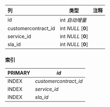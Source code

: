 | 列                  | 类型               | 注释 |
| :------------------ | ------------------ | ---- |
| id                  | int *自动增量*     |      |
| customercontract_id | int *NULL* [**0**] |      |
| service_id          | int *NULL* [**0**] |      |
| sla_id              | int *NULL* [**0**] |      |

### 索引

| PRIMARY | *id*                  |
| :------ | --------------------- |
| INDEX   | *customercontract_id* |
| INDEX   | *service_id*          |
| INDEX   | *sla_id*              |